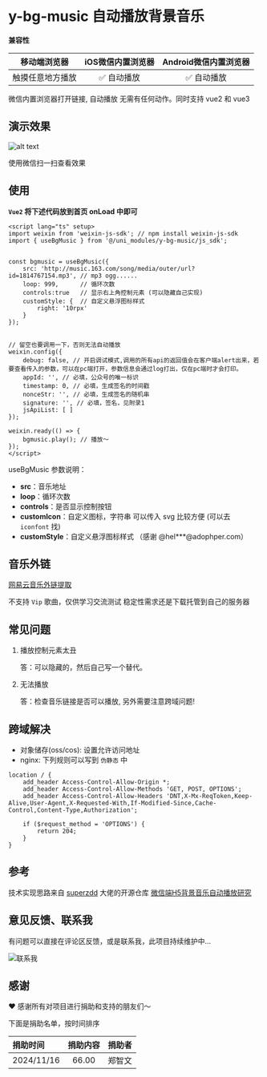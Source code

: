 # y-bg-music 自动播放背景音乐

**兼容性**

| 移动端浏览器 | iOS微信内置浏览器 | Android微信内置浏览器 |
| :---: | :---: | :---: |
| 触摸任意地方播放 | ✅ 自动播放 | ✅ 自动播放 |

微信内置浏览器打开链接, 自动播放  无需有任何动作。同时支持 vue2 和 vue3

## 演示效果

![alt text](https://y-component.edk24.com/static/y-bg-music/demo.png)

使用微信扫一扫查看效果

## 使用

**`Vue2` 将下述代码放到首页 onLoad 中即可**

```vue
<script lang="ts" setup>
import weixin from 'weixin-js-sdk'; // npm install weixin-js-sdk
import { useBgMusic } from '@/uni_modules/y-bg-music/js_sdk';


const bgmusic = useBgMusic({
    src: 'http://music.163.com/song/media/outer/url?id=1814767154.mp3', // mp3 ogg......
    loop: 999,      // 循环次数
    controls:true   // 显示右上角控制元素 (可以隐藏自己实现)
    customStyle: {  // 自定义悬浮图标样式
        right: '10rpx'
    }
});


// 留空也要调用一下，否则无法自动播放
weixin.config({
    debug: false, // 开启调试模式,调用的所有api的返回值会在客户端alert出来，若要查看传入的参数，可以在pc端打开，参数信息会通过log打出，仅在pc端时才会打印。
    appId: '', // 必填，公众号的唯一标识
    timestamp: 0, // 必填，生成签名的时间戳
    nonceStr: '', // 必填，生成签名的随机串
    signature: '', // 必填，签名，见附录1
    jsApiList: [ ]
});

weixin.ready(() => {
    bgmusic.play(); // 播放～
});
</script>
```

useBgMusic 参数说明：

- **src**：音乐地址
- **loop**：循环次数
- **controls**：是否显示控制按钮
- **customIcon**：自定义图标，字符串  可以传入 svg 比较方便 (可以去 `iconfont` 找)
- **customStyle**：自定义悬浮图标样式 （感谢 @hel***@adophper.com）

## 音乐外链

[网易云音乐外链提取](https://doc.edk24.com/music163/)

不支持 `Vip` 歌曲，仅供学习交流测试 稳定性需求还是下载托管到自己的服务器

## 常见问题

1. 播放控制元素太丑

    答：可以隐藏的，然后自己写一个替代。

2. 无法播放

    答：检查音乐链接是否可以播放, 另外需要注意跨域问题!

## 跨域解决

- 对象储存(oss/cos): 设置允许访问地址
- nginx: 下列规则可以写到 `伪静态` 中

```nginx
location / {  
    add_header Access-Control-Allow-Origin *;
    add_header Access-Control-Allow-Methods 'GET, POST, OPTIONS';
    add_header Access-Control-Allow-Headers 'DNT,X-Mx-ReqToken,Keep-Alive,User-Agent,X-Requested-With,If-Modified-Since,Cache-Control,Content-Type,Authorization';

    if ($request_method = 'OPTIONS') {
        return 204;
    }
}
```

## 参考

技术实现思路来自 [superzdd](https://github.com/superzdd) 大佬的开源仓库 [微信端H5背景音乐自动播放研究](https://github.com/superzdd/wechat-h5-backgound-music-survey)

## 意见反馈、联系我

有问题可以直接在评论区反馈，或是联系我，此项目持续维护中...

![联系我](https://y-component.edk24.com/static/contact.png)

## 感谢

❤️ 感谢所有对项目进行捐助和支持的朋友们～

下面是捐助名单，按时间排序

| 捐助时间 | 捐助内容 | 捐助者 |
| :--- | :---: | :--- |
| 2024/11/16 |  66.00 | 郑智文 |
